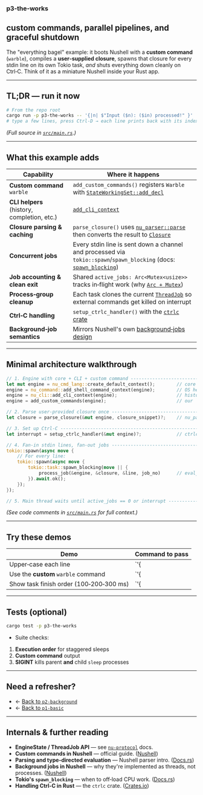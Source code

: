 ### p3‑the‑works

## custom commands, parallel pipelines, and graceful shutdown

The "everything bagel" example: it boots Nushell with a **custom command**
(`warble`), compiles a **user‑supplied closure**, spawns that closure for every
stdin line on its own Tokio task, _and_ shuts everything down cleanly on Ctrl‑C.
Think of it as a miniature Nushell inside your Rust app.

---

## TL;DR — run it now

```bash
# From the repo root
cargo run -p p3-the-works -- '{|n| $"Input ($n): ($in) processed!" }'
# type a few lines, press Ctrl‑D → each line prints back with its index
```

_(Full source in [`src/main.rs`](./src/main.rs).)_

---

## What this example adds

| Capability                                  | Where it happens                                                                                                                                                                                                         |
| ------------------------------------------- | ------------------------------------------------------------------------------------------------------------------------------------------------------------------------------------------------------------------------ |
| **Custom command** `warble`                 | `add_custom_commands()` registers `Warble` with [`StateWorkingSet::add_decl`](https://docs.rs/nu-protocol/latest/nu_protocol/engine/struct.StateWorkingSet.html#method.add_decl)                                         |
| **CLI helpers** (history, completion, etc.) | [`add_cli_context`](https://docs.rs/nu-cli/latest/nu_cli/)                                                                                                                                                               |
| **Closure parsing & caching**               | `parse_closure()` uses [`nu_parser::parse`](https://docs.rs/nu-parser/latest/nu_parser/fn.parse.html) then converts the result to [`Closure`](https://www.nushell.sh/lang-guide/chapters/types/basic_types/closure.html) |
| **Concurrent jobs**                         | Every stdin line is sent down a channel and processed via `tokio::spawn`/`spawn_blocking` (docs: [`spawn_blocking`](https://docs.rs/tokio/latest/tokio/task/fn.spawn_blocking.html))                                     |
| **Job accounting & clean exit**             | Shared `active_jobs: Arc<Mutex<usize>>` tracks in‑flight work (why [`Arc + Mutex`](https://itsallaboutthebit.com/arc-mutex/))                                                                                            |
| **Process‑group cleanup**                   | Each task clones the current [`ThreadJob`](https://docs.rs/nu-protocol/latest/nu_protocol/engine/struct.ThreadJob.html) so external commands get killed on interrupt                                                     |
| **Ctrl‑C handling**                         | `setup_ctrlc_handler()` with the [`ctrlc` crate](https://crates.io/crates/ctrlc)                                                                                                                                         |
| **Background‑job semantics**                | Mirrors Nushell's own [background‑jobs design](https://www.nushell.sh/book/background_jobs.html)                                                                                                                         |

---

## Minimal architecture walkthrough

```rust
// 1. Engine with core + CLI + custom command -------------------------------
let mut engine = nu_cmd_lang::create_default_context();        // core built‑ins
engine = nu_command::add_shell_command_context(engine);        // OS helpers
engine = nu_cli::add_cli_context(engine);                      // history, prompt
engine = add_custom_commands(engine);                          // our `warble`

// 2. Parse user‑provided closure once --------------------------------------
let closure = parse_closure(&mut engine, closure_snippet)?;    // nu_parser::parse + eval

// 3. Set up Ctrl‑C ---------------------------------------------------------
let interrupt = setup_ctrlc_handler(&mut engine)?;             // ctrlc crate

// 4. Fan‑in stdin lines, fan‑out jobs --------------------------------------
tokio::spawn(async move {
    // For every line:
    tokio::spawn(async move {
        tokio::task::spawn_blocking(move || {
            process_job(&engine, &closure, &line, job_no)      // eval_block*
        }).await.ok();
    });
});

// 5. Main thread waits until active_jobs == 0 or interrupt -----------------
```

_(See code comments in [`src/main.rs`](./src/main.rs) for full context.)_

---

## Try these demos

| Demo                                    | Command to pass |
| --------------------------------------- | --------------- |
| Upper‑case each line                    | `'{             |
| Use the **custom** `warble` command     | `'{             |
| Show task finish order (100‑200‑300 ms) | `'{             |

---

## Tests (optional)

```bash
cargo test -p p3-the-works
```

- Suite checks:

1. **Execution order** for staggered sleeps
2. **Custom command** output
3. **SIGINT** kills parent **and** child `sleep` processes

---

## Need a refresher?

- ← [Back to `p2-background`](../p2-background/README.md)
- ← [Back to `p1-basic`](../p1-basic/README.md)

---

## Internals & further reading

- **EngineState / ThreadJob API** — see
  [`nu-protocol`](https://docs.rs/nu-protocol) docs.
- **Custom commands in Nushell** — official guide.
  ([Nushell](https://www.nushell.sh/book/custom_commands.html))
- **Parsing and type‑directed evaluation** — Nushell parser intro.
  ([Docs.rs](https://docs.rs/nu-parser))
- **Background jobs in Nushell** — why they're implemented as threads, not
  processes. ([Nushell](https://www.nushell.sh/book/background_jobs.html))
- **Tokio's `spawn_blocking`** — when to off‑load CPU work.
  ([Docs.rs](https://docs.rs/tokio/latest/tokio/task/fn.spawn_blocking.html))
- **Handling Ctrl‑C in Rust** — the `ctrlc` crate.
  ([Crates.io](https://crates.io/crates/ctrlc))
